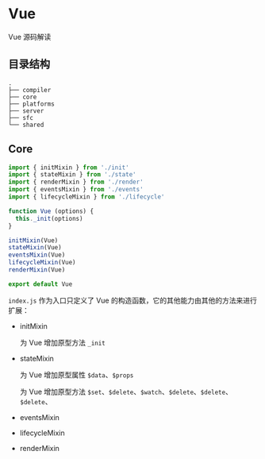 # Vue

Vue 源码解读

## 目录结构

```
.
├── compiler
├── core
├── platforms
├── server
├── sfc
└── shared
```

## Core

```js
import { initMixin } from './init'
import { stateMixin } from './state'
import { renderMixin } from './render'
import { eventsMixin } from './events'
import { lifecycleMixin } from './lifecycle'

function Vue (options) {
  this._init(options)
}

initMixin(Vue)
stateMixin(Vue)
eventsMixin(Vue)
lifecycleMixin(Vue)
renderMixin(Vue)

export default Vue
```

`index.js` 作为入口只定义了 Vue 的构造函数，它的其他能力由其他的方法来进行扩展：

* initMixin

  为 Vue 增加原型方法 `_init`

* stateMixin

  为 Vue 增加原型属性 `$data`、`$props`

  为 Vue 增加原型方法 `$set`、`$delete`、`$watch`、`$delete`、`$delete`、`$delete`、

* eventsMixin

* lifecycleMixin

* renderMixin



